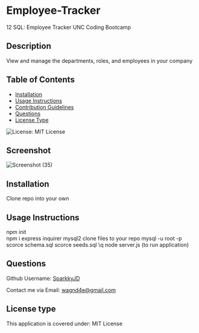 # Employee-Tracker
12 SQL: Employee Tracker UNC Coding Bootcamp

## Description
View and manage the departments, roles, and employees in your company

## Table of Contents
- [Installation](#installation)
- [Usage Instructions](#usage-instructions)
- [Contribution Guidelines](#contribution-guidelines)
- [Questions](#questions)
- [License Type](#license-type)

![License: MIT License](https://img.shields.io/badge/License-MIT%20License-brightgreen.svg)

## Screenshot
![Screenshot (35)](https://github.com/SparkkyJD/Employee-Tracker/assets/127361245/31284255-f4f7-42dc-a694-ab65bb10d3a2)

## Installation
Clone repo into your own

## Usage Instructions
npm init <br>
npm i express inquirer mysql2
clone files to your repo
mysql -u root -p
 scorce schema.sql
 scorce seeds.sql
 \q
node server.js (to run application) 

## Questions <a name="github"></a>
 Github Username: <a href="https://github.com/SparkkyJD">SparkkyJD</a>

Contact me via Email: wagnd4e@gmail.com
## License type <a name="license"></a>
This application is covered under: MIT License
